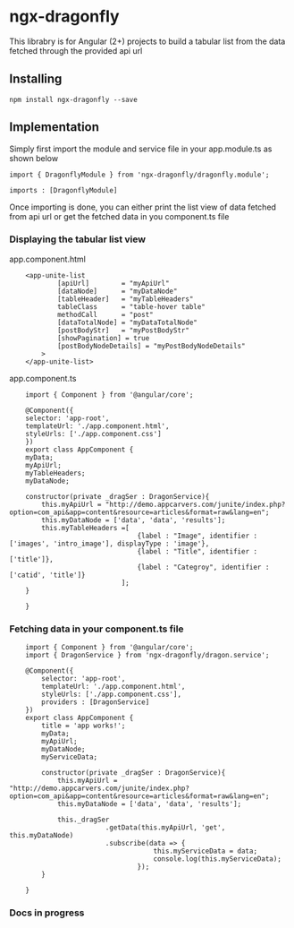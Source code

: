 # ngx-dragonfly

This librabry is for Angular (2+) projects to build a tabular list from the data fetched through the provided api url

## Installing

```
npm install ngx-dragonfly --save
```

## Implementation

Simply first import the module and service file in your app.module.ts as shown below

```
import { DragonflyModule } from 'ngx-dragonfly/dragonfly.module';

imports : [DragonflyModule]

```

Once importing is done, you can either print the list view of data fetched from api url or get the fetched data in you component.ts file

### Displaying the tabular list view

app.component.html
```
    <app-unite-list
            [apiUrl]        = "myApiUrl"
            [dataNode]      = "myDataNode"
            [tableHeader]   = "myTableHeaders"
            tableClass      = "table-hover table"
            methodCall      = "post"
            [dataTotalNode] = "myDataTotalNode"
            [postBodyStr]   = "myPostBodyStr"
            [showPagination] = true
            [postBodyNodeDetails] = "myPostBodyNodeDetails"
        >
    </app-unite-list>
```

app.component.ts
```
    import { Component } from '@angular/core';

    @Component({
    selector: 'app-root',
    templateUrl: './app.component.html',
    styleUrls: ['./app.component.css']
    })
    export class AppComponent {
    myData;
    myApiUrl;
    myTableHeaders;
    myDataNode;

    constructor(private _dragSer : DragonService){
        this.myApiUrl = "http://demo.appcarvers.com/junite/index.php?option=com_api&app=content&resource=articles&format=raw&lang=en";
        this.myDataNode = ['data', 'data', 'results'];
        this.myTableHeaders =[
                                {label : "Image", identifier : ['images', 'intro_image'], displayType : 'image'},
                                {label : "Title", identifier : ['title']},
                                {label : "Categroy", identifier : ['catid', 'title']}
                            ];
    }

    }

```

### Fetching data in your component.ts file 

```
    import { Component } from '@angular/core';
    import { DragonService } from 'ngx-dragonfly/dragon.service';

    @Component({
        selector: 'app-root',
        templateUrl: './app.component.html',
        styleUrls: ['./app.component.css'],
        providers : [DragonService]
    })
    export class AppComponent {
        title = 'app works!';
        myData;
        myApiUrl;
        myDataNode;
        myServiceData;

        constructor(private _dragSer : DragonService){
            this.myApiUrl = "http://demo.appcarvers.com/junite/index.php?option=com_api&app=content&resource=articles&format=raw&lang=en";
            this.myDataNode = ['data', 'data', 'results'];

            this._dragSer
                        .getData(this.myApiUrl, 'get', this.myDataNode)
                        .subscribe(data => {
                                    this.myServiceData = data;
                                    console.log(this.myServiceData);
                                });
        }

    }
```
### Docs in progress